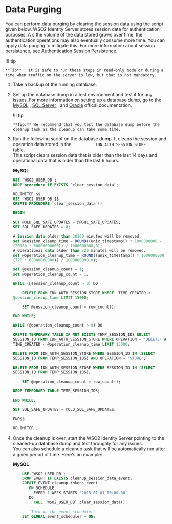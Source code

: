 # Data Purging

You can perform data purging by clearing the session data using the
script given below. WSO2 Identity Server stores session data for
authentication purposes. A s the volume of the data stored grows over
time, the authentication operations may also eventually consume more
time. You can apply data purging to mitigate this. For more information
about session persistence, see [Authentication Session
Persistence](_Authentication_Session_Persistence_).

!!! tip
    
    **Tip** : It is safe to run these steps in read-only mode or during a
    time when traffic on the server is low, but that is not mandatory.
    

1.  Take a backup of the running database.
2.  Set up the database dump in a test environment and test it for any
    issues. For more information on setting up a database dump, go to
    the
    [MySQL](https://dev.mysql.com/doc/refman/5.7/en/mysqldump.html#mysqldump-syntax)
    , [SQL
    Server](https://docs.microsoft.com/en-us/sql/relational-databases/backup-restore/create-a-full-database-backup-sql-server)
    , and
    [Oracle](https://docs.oracle.com/cd/E11882_01/backup.112/e10642/rcmbckba.htm#BRADV8138)
    offical documentation.

    !!! tip
    
        **Tip:** We recommend that you test the database dump before the
        cleanup task as the cleanup can take some time.
    

3.  Run the following script on the database dump. It cleans the session
    and operation data stored in the
    `           IDN_AUTH_SESSION_STORE          ` table.  
    This script clears session data that is older than the last 14 days
    and operational data that is older than the last 6 hours.

    **MySQL**

    ``` sql
    USE `WSO2_USER_DB`;
    DROP procedure IF EXISTS `clear_session_data`;

    DELIMITER $$
    USE `WSO2_USER_DB`$$
    CREATE PROCEDURE `clear_session_data`()

    BEGIN

    SET @OLD_SQL_SAFE_UPDATES = @@SQL_SAFE_UPDATES;
    SET SQL_SAFE_UPDATES = 0;

    # Session data older than 20160 minutes will be removed.
    set @session_cleanp_time = ROUND((unix_timestamp() * 1000000000 -
    (20160 * 60000000000)) / 1000000000,0);
    # Operational data older than 720 minutes will be removed.
    set @operation_cleanup_time = ROUND((unix_timestamp() * 1000000000 -
    (720 * 60000000000)) / 1000000000,0);

    set @session_cleanup_count = 1;
    set @operation_cleanup_count = 1;

    WHILE (@session_cleanup_count > 0) DO

        DELETE FROM IDN_AUTH_SESSION_STORE WHERE  TIME_CREATED <
    @session_cleanp_time LIMIT 15000;

        SET @session_cleanup_count = row_count();

    END WHILE;

    WHILE (@operation_cleanup_count > 0) DO

    CREATE TEMPORARY TABLE IF NOT EXISTS TEMP_SESSION_IDS SELECT
    SESSION_ID FROM IDN_AUTH_SESSION_STORE WHERE OPERATION = 'DELETE' AND
    TIME_CREATED < @operation_cleanup_time LIMIT 15000;

    DELETE FROM IDN_AUTH_SESSION_STORE WHERE SESSION_ID IN (SELECT
    SESSION_ID FROM TEMP_SESSION_IDS) AND OPERATION = 'STORE';

    DELETE FROM IDN_AUTH_SESSION_STORE WHERE SESSION_ID IN (SELECT
    SESSION_ID FROM TEMP_SESSION_IDS);

        SET @operation_cleanup_count = row_count();

    DROP TEMPORARY TABLE TEMP_SESSION_IDS;

    END WHILE;

    SET SQL_SAFE_UPDATES = @OLD_SQL_SAFE_UPDATES;

    END$$

    DELIMITER ;
    ```

4.  Once the cleanup is over, start the WSO2 Identity Server pointing to
    the cleaned-up database dump and test throughly for any issues.  
    You can also schedule a cleanup task that will be automatically run
    after a given period of time. Here's an example:

    **MySQL**

    ``` sql
        USE `WSO2_USER_DB`;
        DROP EVENT IF EXISTS cleanup_session_data_event;
        CREATE EVENT cleanup_tokens_event
           ON SCHEDULE
             EVERY 1 WEEK STARTS '2015-01-01 00:00.00'
           DO
             CALL `WSO2_USER_DB`.clear_session_data();
    
        -- 'Turn on the event_scheduler'
        SET GLOBAL event_scheduler = ON;
    ```
